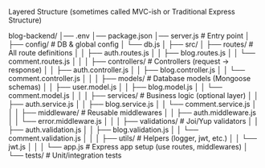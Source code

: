 Layered Structure (sometimes called MVC-ish or Traditional Express Structure)

blog-backend/
│── .env
│── package.json
│── server.js              # Entry point
│
├── config/                # DB & global config
│   └── db.js
│
├── src/
│   ├── routes/            # All route definitions
│   │   ├── auth.routes.js
│   │   ├── blog.routes.js
│   │   └── comment.routes.js
│   │
│   ├── controllers/       # Controllers (request → response)
│   │   ├── auth.controller.js
│   │   ├── blog.controller.js
│   │   └── comment.controller.js
│   │
│   ├── models/            # Database models (Mongoose schemas)
│   │   ├── user.model.js
│   │   ├── blog.model.js
│   │   └── comment.model.js
│   │
│   ├── services/          # Business logic (optional layer)
│   │   ├── auth.service.js
│   │   ├── blog.service.js
│   │   └── comment.service.js
│   │
│   ├── middleware/        # Reusable middlewares
│   │   ├── auth.middleware.js
│   │   └── error.middleware.js
│   │
│   ├── validations/       # Joi/Yup validators
│   │   ├── auth.validation.js
│   │   ├── blog.validation.js
│   │   └── comment.validation.js
│   │
│   ├── utils/             # Helpers (logger, jwt, etc.)
│   │   └── jwt.js
│   │
│   └── app.js             # Express app setup (use routes, middlewares)
│
└── tests/                 # Unit/integration tests
